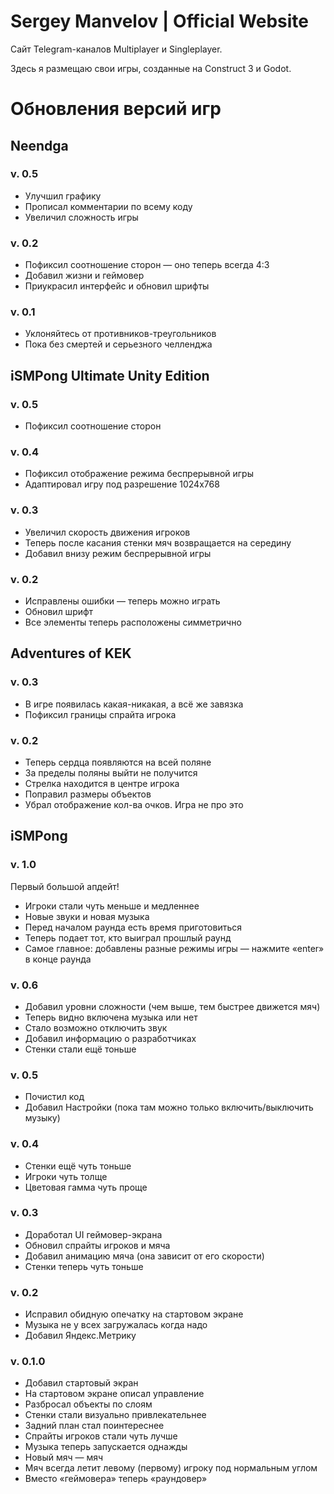 # Sergey Manvelov | Official Website

Сайт Telegram-каналов Multiplayer и Singleplayer.

Здесь я размещаю свои игры, созданные на Construct 3 и Godot.

# Обновления версий игр
## Neendga
### v. 0.5
- Улучшил графику
- Прописал комментарии по всему коду
- Увеличил сложность игры

### v. 0.2
- Пофиксил соотношение сторон — оно теперь всегда 4:3
- Добавил жизни и геймовер
- Приукрасил интерфейс и обновил шрифты

### v. 0.1
- Уклоняйтесь от противников-треугольников
- Пока без смертей и серьезного челленджа

## iSMPong Ultimate Unity Edition
### v. 0.5
- Пофиксил соотношение сторон

### v. 0.4
- Пофиксил отображение режима беспрерывной игры
- Адаптировал игру под разрешение 1024х768

### v. 0.3
- Увеличил скорость движения игроков
- Теперь после касания стенки мяч возвращается на середину
- Добавил внизу режим беспрерывной игры

### v. 0.2
- Исправлены ошибки — теперь можно играть
- Обновил шрифт
- Все элементы теперь расположены симметрично

## Adventures of KEK
### v. 0.3
- В игре появилась какая-никакая, а всё же завязка
- Пофиксил границы спрайта игрока

### v. 0.2
- Теперь сердца появляются на всей поляне
- За пределы поляны выйти не получится
- Стрелка находится в центре игрока
- Поправил размеры объектов
- Убрал отображение кол-ва очков. Игра не про это

## iSMPong
### v. 1.0
Первый большой апдейт!
- Игроки стали чуть меньше и медленнее
- Новые звуки и новая музыка
- Перед началом раунда есть время приготовиться
- Теперь подает тот, кто выиграл прошлый раунд
- Самое главное: добавлены разные режимы игры — нажмите «enter» в конце раунда

### v. 0.6
- Добавил уровни сложности (чем выше, тем быстрее движется мяч)
- Теперь видно включена музыка или нет
- Стало возможно отключить звук
- Добавил информацию о разработчиках
- Стенки стали ещё тоньше

### v. 0.5
- Почистил код
- Добавил Настройки (пока там можно только включить/выключить музыку)

### v. 0.4
- Стенки ещё чуть тоньше
- Игроки чуть толще
- Цветовая гамма чуть проще

### v. 0.3
- Доработал UI геймовер-экрана
- Обновил спрайты игроков и мяча
- Добавил анимацию мяча (она зависит от его скорости)
- Стенки теперь чуть тоньше

### v. 0.2
- Исправил обидную опечатку на стартовом экране
- Музыка не у всех загружалась когда надо
- Добавил Яндекс.Метрику

### v. 0.1.0
- Добавил стартовый экран
- На стартовом экране описал управление
- Разбросал объекты по слоям
- Стенки стали визуально привлекательнее
- Задний план стал поинтереснее
- Спрайты игроков стали чуть лучше
- Музыка теперь запускается однажды
- Новый мяч — мяч
- Мяч всегда летит левому (первому) игроку под нормальным углом
- Вместо «геймовера» теперь «раундовер»
